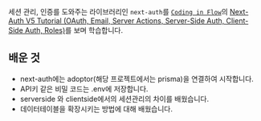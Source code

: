 세션 관리, 인증를 도와주는 라이브러리인 `next-auth`를 [`Coding in Flow`](https://www.youtube.com/@codinginflow)의 [Next-Auth V5 Tutorial (OAuth, Email, Server Actions, Server-Side Auth, Client-Side Auth, Roles)]([https://nextjs.org/](https://youtu.be/bMYZSi_LZ2w?feature=shared))를 보며 학습합니다.

## 배운 것
- next-auth에는 adoptor(해당 프로젝트에서는 prisma)을 연결하여 시작합니다.
- API키 같은 비밀 코드는 .env에 저장합니다.
- serverside 와 clientside에서의 세션관리의 차이를 배웠습니다.
- 데이터테이블을 확장시키는 방법에 대해 배웠습니다.

